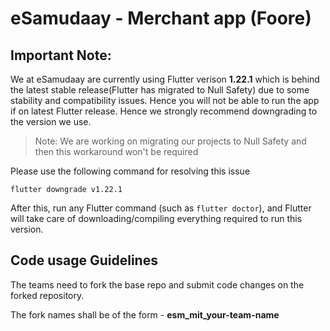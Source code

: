 # eSamudaay - Merchant app (Foore)

## Important Note:

We at eSamudaay are currently using Flutter verison **1.22.1** which is behind the latest stable release(Flutter has migrated to Null Safety) due to some stability and compatibility issues. Hence you will not be able to run the app if on latest Flutter release. Hence we strongly recommend downgrading to the version we use.

>Note: We are working on migrating our projects to Null Safety and then this workaround won't be required

Please use the following command for resolving this issue

``` flutter downgrade v1.22.1 ``` 

After this, run any Flutter command (such as `flutter doctor`), and Flutter will take care of downloading/compiling everything required to run this version.


## Code usage Guidelines

The teams need to fork the base repo and submit code changes on the forked repository.

The fork names shall be of the form - **esm_mit_your-team-name**
